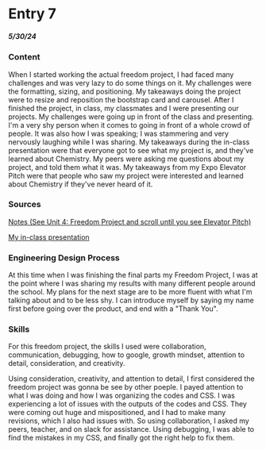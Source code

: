 # Entry 7
##### 5/30/24

### Content

When I started working the actual freedom project, I had faced many challenges and was very lazy to do some things on it. My challenges were the formatting, sizing, and positioning. My takeaways doing the project were to resize and reposition the bootstrap card and carousel. After I finished the project, in class, my classmates and I were presenting our projects. My challenges were going up in front of the class and presenting. I'm a very shy person when it comes to going in front of a whole crowd of people. It was also how I was speaking; I was stammering and very nervously laughing while I was sharing. My takeaways during the in-class presentation were that everyone got to see what my project is, and they've learned about Chemistry. My peers were asking me questions about my project, and told them what it was. My takeaways from my Expo Elevator Pitch were that people who saw my project were interested and learned about Chemistry if they've never heard of it.

### Sources

[Notes (See Unit 4: Freedom Project and scroll until you see Elevator Pitch)](https://docs.google.com/document/d/1icQfpV5FxfnhODN3vSfDY5Hj67FRzxyDr_KfMHsnf-U/edit?pli=1#heading=h.6o1f62qg6jz9)

[My in-class presentation](https://docs.google.com/presentation/d/1sRNbAjOSi28nGCysF9LI3-UKwhzUebYGTsW0i4C6cBs/edit#slide=id.p)

### Engineering Design Process

At this time when I was finishing the final parts my Freedom Project, I was at the point where I was sharing my results with many different people around the school. My plans for the next stage are to be more fluent with what I'm talking about and to be less shy. I can introduce myself by saying my name first before going over the product, and end with a "Thank You".

### Skills

For this freedom project, the skills I used were collaboration, communication, debugging, how to google, growth mindset, attention to detail, consideration, and creativity.

Using consideration, creativity, and attention to detail, I first considered the freedom project was gonna be see by other poeple. I payed attention to what I was doing and how I was organizing the codes and CSS. I was experiencing a lot of issues with the outputs of the codes and CSS. They were coming out huge and mispositioned, and I had to make many revisions, which I also had issues with. So using collaboration, I asked my peers, teacher, and on slack for assistance. Using debugging, I was able to find the mistakes in my CSS, and finally got the right help to fix them.
